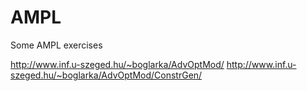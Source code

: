 # AMPL

Some AMPL exercises

http://www.inf.u-szeged.hu/~boglarka/AdvOptMod/
http://www.inf.u-szeged.hu/~boglarka/AdvOptMod/ConstrGen/
